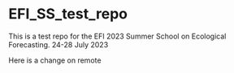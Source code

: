 # EFI_SS_test_repo

This is a test repo for the EFI 2023 Summer School on Ecological Forecasting. 24-28 July 2023




Here is a change on remote
